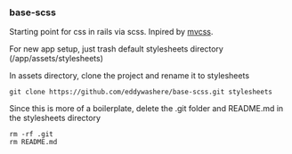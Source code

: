 ### base-scss

Starting point for css in rails via scss.
Inpired by [mvcss](https://github.com/mvcss/MVCSS).

For new app setup, just trash default stylesheets directory (/app/assets/stylesheets)

In assets directory, clone the project and rename it to stylesheets

    git clone https://github.com/eddywashere/base-scss.git stylesheets

Since this is more of a boilerplate, delete the .git folder and README.md in the stylesheets directory

    rm -rf .git
    rm README.md
